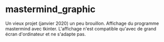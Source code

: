 # mastermind_graphic

Un vieux projet (janvier 2020) un peu brouillon. Affichage du programme mastermind avec tkinter. L'affichage n'est compatible qu'avec de grand écran d'ordinateur et ne s'adapte pas. 
